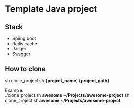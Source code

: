 # Template Java project
## Stack
* Spring boot
* Redis cache
* Jaeger
* Swagger
## How to clone
sh clone_project.sh **{project_name} {project_path}**

Example:  
./clone_project.sh **awesome ~/Projects/awesome-project**
sh clone_project.sh **awesome ~/Projects/awesome-project**